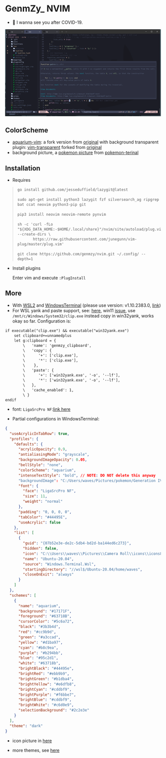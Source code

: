 # GenmZy_ NVIM

- 💜 I wanna see you after COVID-19.

![aquarium](https://github.com/genmzy/pictures/blob/master/genmzy.png)

## ColorScheme

- [aquarium-vim](https://github.com/genmzy/aquarium-vim): a fork version from [original](https://github.com/FrenzyExists/aquarium-vim) with background transparent plugin: [vim-transparent](https://github.com/genmzy/vim-transparent) forked from [original](https://github.com/tribela/vim-transparent)
- background picture, a [pokemon picture](https://github.com/genmzy/pictures/blob/master/448.jpg) from [pokemon-terinal](https://github.com/LazoCoder/Pokemon-Terminal)

## Installation

- Requires
> ```shell
> go install github.com/jesseduffield/lazygit@latest
>
> sudo apt-get install python3 lazygit fzf silversearch_ag ripgrep bat ccat neovim python3-pip git
>
> pip3 install neovim neovim-remote pynvim
>
> sh -c 'curl -fLo "${XDG_DATA_HOME:-$HOME/.local/share}"/nvim/site/autoload/plug.vim --create-dirs \
>        https://raw.githubusercontent.com/junegunn/vim-plug/master/plug.vim'
>
> git clone https://github.com/genmzy/nvim.git ~/.config/ --depth=1
> ```

- Install plugins

  Enter vim and execute `:PlugInstall`

## More

- With [WSL2](https://docs.microsoft.com/en-us/windows/wsl/compare-versions) and [WindowsTerminal](https://github.com/microsoft/terminal) (please use version: v1.10.2383.0, [link](https://github.com/microsoft/terminal/releases/download/v1.10.2383.0/Microsoft.WindowsTerminal_1.10.2383.0_8wekyb3d8bbwe.msixbundle_Windows10_PreinstallKit.zip))
- For WSL yank and paste support, see: [here](https://github.com/neovim/neovim/wiki/FAQ#how-to-use-the-windows-clipboard-from-wsl), win11 [issue](https://github.com/equalsraf/win32yank/issues/9#issue-463019718), use `/mnt/c/Windows/System32/clip.exe` instead copy in win32yank, works okay so far. Configuration is:
```vim
if executable("clip.exe") && executable("win32yank.exe")
    set clipboard+=unnamedplus
    let g:clipboard = {
        \   'name': 'genmzy_clipboard',
        \   'copy': {
        \      '+': ['clip.exe'],
        \      '*': ['clip.exe'],
        \    },
        \   'paste': {
        \      '+': ['win32yank.exe', '-o', '--lf'],
        \      '*': ['win32yank.exe', '-o', '--lf'],
        \   },
        \   'cache_enabled': 1,
        \ }
endif
```

- font: `LigaSrcPro NF`:[link here](https://github.com/Bo-Fone/Liga-Sauce-Code-Pro-Nerd-Font)

- Partial configurations in WindowsTerminal:
```json
{
  "useAcrylicInTabRow": true,
  "profiles": {
    "defaults": {
      "acrylicOpacity": 0.9,
      "antialiasingMode": "grayscale",
      "backgroundImageOpacity": 0.05,
      "bellStyle": "none",
      "colorScheme": "aquarium",
      "intenseTextStyle": "bold", // NOTE: DO NOT delete this anyway
      "backgroundImage": "C:/Users/waves/Pictures/pokemon/Generation IV - Sinnoh/448.jpg",
      "font": {
        "face": "LigaSrcPro NF",
        "size": 11,
        "weight": "normal"
      },
      "padding": "0, 0, 0, 0",
      "tabColor": "#44495E",
      "useAcrylic": false
    },
    "list": [
      {
        "guid": "{07b52e3e-de2c-5db4-bd2d-ba144ed6c273}",
        "hidden": false,
        "icon": "C:\\Users\\waves\\Pictures\\Camera Roll\\icons\\icons8-console-24.png",
        "name": "Ubuntu-20.04",
        "source": "Windows.Terminal.Wsl",
        "startingDirectory": "//wsl$/Ubuntu-20.04/home/waves",
        "closeOnExit": "always"
      }
    ]
  },
  "schemes": [
    {
      "name": "aquarium",
      "background": "#17171F",
      "foreground": "#63718B",
      "cursorColor": "#5c6a72",
      "black": "#3b3b4d",
      "red": "#cc9b9d",
      "green": "#a3ccad",
      "yellow": "#d1ba97",
      "cyan": "#b8c9ea",
      "purple": "#b294bb",
      "blue": "#95c2d1",
      "white": "#63718b",
      "brightBlack": "#44495e",
      "brightRed": "#ebb9b9",
      "brightGreen": "#b1dba4",
      "brightYellow": "#e6dfb8",
      "brightCyan": "#cddbf9",
      "brightPurple": "#f6bbe7",
      "brightBlue": "#cddbf9",
      "brightWhite": "#c6d0e9",
      "selectionBackground": "#2c2e3e"
    }
  ],
  "theme": "dark"
}
```
- icon picture in [here](https://github.com/genmzy/pictures/blob/master/icons8-console-24.png)

- more themes, see [here](https://github.com/genmzy/nvim/theme.md)
